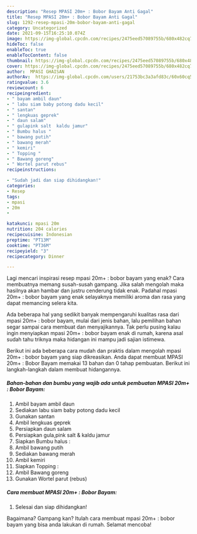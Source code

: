 ```yaml
---
description: "Resep MPASI 20m+ : Bobor Bayam Anti Gagal"
title: "Resep MPASI 20m+ : Bobor Bayam Anti Gagal"
slug: 1292-resep-mpasi-20m-bobor-bayam-anti-gagal
category: Uncategorized
date: 2021-09-15T16:25:10.074Z
image: https://img-global.cpcdn.com/recipes/2475eed57089755b/680x482cq70/mpasi-20m-bobor-bayam-foto-resep-utama.jpg
hideToc: false
enableToc: true
enableTocContent: false
thumbnail: https://img-global.cpcdn.com/recipes/2475eed57089755b/680x482cq70/mpasi-20m-bobor-bayam-foto-resep-utama.jpg
cover: https://img-global.cpcdn.com/recipes/2475eed57089755b/680x482cq70/mpasi-20m-bobor-bayam-foto-resep-utama.jpg
author:  MPASI GHAISAN
authorAv:  https://img-global.cpcdn.com/users/21753bc3a3afd83c/60x60cq50/avatar.jpg
ratingvalue: 3.6
reviewcount: 6
recipeingredient:
- " bayam ambil daun"
- " labu siam baby potong dadu kecil"
- " santan"
- " lengkuas geprek"
- " daun salam"
- " gulapink salt  kaldu jamur"
- " Bumbu halus "
- " bawang putih"
- " bawang merah"
- " kemiri"
- " Topping "
- " Bawang goreng"
- " Wortel parut rebus"
recipeinstructions:

- "Sudah jadi dan siap dihidangkan!"
categories:
- Resep
tags:
- mpasi
- 20m
- 

katakunci: mpasi 20m  
nutrition: 204 calories
recipecuisine: Indonesian
preptime: "PT13M"
cooktime: "PT36M"
recipeyield: "3"
recipecategory: Dinner

---
```



Lagi mencari inspirasi resep mpasi 20m+ : bobor bayam yang enak? Cara membuatnya memang susah-susah gampang. Jika salah mengolah maka hasilnya akan hambar dan justru cenderung tidak enak. Padahal mpasi 20m+ : bobor bayam yang enak selayaknya memiliki aroma dan rasa yang dapat memancing selera kita.




Ada beberapa hal yang sedikit banyak mempengaruhi kualitas rasa dari mpasi 20m+ : bobor bayam, mulai dari jenis bahan, lalu pemilihan bahan segar sampai cara membuat dan menyajikannya. Tak perlu pusing kalau ingin menyiapkan mpasi 20m+ : bobor bayam enak di rumah, karena asal sudah tahu triknya maka hidangan ini mampu jadi sajian istimewa.


Berikut ini ada beberapa cara mudah dan praktis dalam mengolah mpasi 20m+ : bobor bayam yang siap dikreasikan. Anda dapat membuat MPASI 20m+ : Bobor Bayam memakai 13 bahan dan 0 tahap pembuatan. Berikut ini langkah-langkah dalam membuat hidangannya.

<!--inarticleads1-->

##### Bahan-bahan dan bumbu yang wajib ada untuk pembuatan MPASI 20m+ : Bobor Bayam:

1. Ambil  bayam ambil daun
1. Sediakan  labu siam baby potong dadu kecil
1. Gunakan  santan
1. Ambil  lengkuas geprek
1. Persiapkan  daun salam
1. Persiapkan  gula,pink salt &amp; kaldu jamur
1. Siapkan  Bumbu halus :
1. Ambil  bawang putih
1. Sediakan  bawang merah
1. Ambil  kemiri
1. Siapkan  Topping :
1. Ambil  Bawang goreng
1. Gunakan  Wortel parut (rebus)




<!--inarticleads2-->

##### Cara membuat MPASI 20m+ : Bobor Bayam:


1. Selesai dan siap dihidangkan!



Bagaimana? Gampang kan? Itulah cara membuat mpasi 20m+ : bobor bayam yang bisa anda lakukan di rumah. Selamat mencoba!
